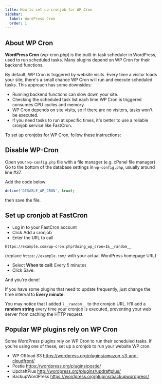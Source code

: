```yaml
---
title: How to set up cronjob for WP Cron
sidebar:
  label: WordPress Cron
  order: 1
---
```


## About WP Cron

**WordPress Cron** (wp-cron.php) is the built-in task scheduler in WordPress, used to run scheduled tasks. Many plugins depend on WP Cron for their backend functions.

By default, WP Cron is triggered by website visits. Every time a visitor loads your site, there's a small chance WP Cron will run and execute scheduled tasks. This approach has some downsides:

- Running backend functions can slow down your site.
- Checking the scheduled task list each time WP Cron is triggered consumes CPU cycles and memory.
- WP Cron depends on site visits, so if there are no visitors, tasks won't be executed.
- If you need tasks to run at specific times, it's better to use a reliable cronjob service like FastCron.

To set up cronjobs for WP Cron, follow these instructions:

## Disable WP-Cron
Open your `wp-config.php` file with a file manager (e.g. cPanel file manager)
Go to the bottom of the database settings in `wp-config.php`, usually around line #37.

Add the code below:
```php
define('DISABLE_WP_CRON', true);
```
then save the file.

## Set up cronjob at FastCron
- Log in to your FastCron account
- Click Add a cronjob 
- Enter the URL to call
 ```
 https://example.com/wp-cron.php?doing_wp_cron=1&__random__
 ```
 (replace `https://example.com/` with your actual WordPress homepage URL)
- Select **When to call**: Every 5 minutes
- Click Save.

And you're done!

If you have some plugins that need to update frequently, just change the time interval to **Every minute**.

You may notice that I added `?__random__` to the cronjob URL.
It'll add a **random string** every time your cronjob is executed, 
preventing your web server from caching the HTTP request.

## Popular WP plugins rely on WP Cron
Some WordPress plugins rely on WP Cron to run their scheduled tasks.
If you're using one of these, set up a cronjob to run your website WP cron.

- WP Offload S3 https://wordpress.org/plugins/amazon-s3-and-cloudfront/
- Postie https://wordpress.org/plugins/postie/
- UpdraftPlus http://wordpress.org/plugins/updraftplus/
- BackupWordPress https://wordpress.org/plugins/backupwordpress/